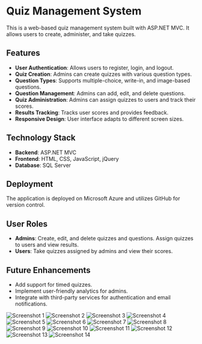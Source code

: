 # Quiz Management System

This is a web-based quiz management system built with ASP.NET MVC. It allows users to create, administer, and take quizzes.

## Features

- **User Authentication**: Allows users to register, login, and logout.
- **Quiz Creation**: Admins can create quizzes with various question types.
- **Question Types**: Supports multiple-choice, write-in, and image-based questions.
- **Question Management**: Admins can add, edit, and delete questions.
- **Quiz Administration**: Admins can assign quizzes to users and track their scores.
- **Results Tracking**: Tracks user scores and provides feedback.
- **Responsive Design**: User interface adapts to different screen sizes.

## Technology Stack

- **Backend**: ASP.NET MVC
- **Frontend**: HTML, CSS, JavaScript, jQuery
- **Database**: SQL Server

## Deployment

The application is deployed on Microsoft Azure and utilizes GitHub for version control.

## User Roles

- **Admins**: Create, edit, and delete quizzes and questions. Assign quizzes to users and view results.
- **Users**: Take quizzes assigned by admins and view their scores.

## Future Enhancements

- Add support for timed quizzes.
- Implement user-friendly analytics for admins.
- Integrate with third-party services for authentication and email notifications.


![Screenshot 1](Screenshots/Screenshot%202024-06-22%20110923.png)
![Screenshot 2](Screenshots/Screenshot%202024-06-22%20110959.png)
![Screenshot 3](Screenshots/Screenshot%202024-06-22%20111019.png)
![Screenshot 4](Screenshots/Screenshot%202024-06-22%20111331.png)
![Screenshot 5](Screenshots/Screenshot%202024-06-22%20111345.png)
![Screenshot 6](Screenshots/Screenshot%202024-06-22%20111357.png)
![Screenshot 7](Screenshots/Screenshot%202024-06-22%20111408.png)
![Screenshot 8](Screenshots/Screenshot%202024-06-22%20111435.png)
![Screenshot 9](Screenshots/Screenshot%202024-06-22%20111455.png)
![Screenshot 10](Screenshots/Screenshot%202024-06-22%20111509.png)
![Screenshot 11](Screenshots/Screenshot%202024-06-22%20111515.png)
![Screenshot 12](Screenshots/Screenshot%202024-06-22%20111540.png)
![Screenshot 13](Screenshots/Screenshot%202024-06-22%20111557.png)
![Screenshot 14](Screenshots/Screenshot%202024-06-22%20111622.png)
